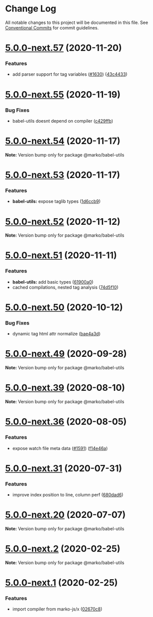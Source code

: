 # Change Log

All notable changes to this project will be documented in this file.
See [Conventional Commits](https://conventionalcommits.org) for commit guidelines.

# [5.0.0-next.57](https://github.com/marko-js/marko/tree/master/packages/babel-utils/compare/v5.0.0-next.56...v5.0.0-next.57) (2020-11-20)


### Features

* add parser support for tag variables ([#1630](https://github.com/marko-js/marko/tree/master/packages/babel-utils/issues/1630)) ([43c4433](https://github.com/marko-js/marko/tree/master/packages/babel-utils/commit/43c4433cb026f7eace199203e15d1050a53dc35d))





# [5.0.0-next.55](https://github.com/marko-js/marko/tree/master/packages/babel-utils/compare/v5.0.0-next.54...v5.0.0-next.55) (2020-11-19)


### Bug Fixes

* babel-utils doesnt depend on compiler ([c429ffb](https://github.com/marko-js/marko/tree/master/packages/babel-utils/commit/c429ffb0aa4e79210b881d089a3db19d272a750d))





# [5.0.0-next.54](https://github.com/marko-js/marko/tree/master/packages/babel-utils/compare/v5.0.0-next.53...v5.0.0-next.54) (2020-11-17)

**Note:** Version bump only for package @marko/babel-utils





# [5.0.0-next.53](https://github.com/marko-js/marko/tree/master/packages/babel-utils/compare/v5.0.0-next.52...v5.0.0-next.53) (2020-11-17)


### Features

* **babel-utils:** expose taglib types ([1d6ccb9](https://github.com/marko-js/marko/tree/master/packages/babel-utils/commit/1d6ccb983da6cbbde4c837a1fc594ab3e67fb072))





# [5.0.0-next.52](https://github.com/marko-js/marko/tree/master/packages/babel-utils/compare/v5.0.0-next.51...v5.0.0-next.52) (2020-11-12)

**Note:** Version bump only for package @marko/babel-utils





# [5.0.0-next.51](https://github.com/marko-js/marko/tree/master/packages/babel-utils/compare/v5.0.0-next.50...v5.0.0-next.51) (2020-11-11)


### Features

* **babel-utils:** add basic types ([61900a0](https://github.com/marko-js/marko/tree/master/packages/babel-utils/commit/61900a0d1150b9c4e520f5916086143bd84484fb))
* cached compilations, nested tag analysis ([74d5f10](https://github.com/marko-js/marko/tree/master/packages/babel-utils/commit/74d5f104b8f35178c399ab5c3514c33f8b63cdf0))





# [5.0.0-next.50](https://github.com/marko-js/marko/tree/master/packages/babel-utils/compare/v5.0.0-next.49...v5.0.0-next.50) (2020-10-12)


### Bug Fixes

* dynamic tag html attr normalize ([bae4a3d](https://github.com/marko-js/marko/tree/master/packages/babel-utils/commit/bae4a3d388412e387514ce11416f4e6cbddecd28))





# [5.0.0-next.49](https://github.com/marko-js/marko/tree/master/packages/babel-utils/compare/v5.0.0-next.48...v5.0.0-next.49) (2020-09-28)

**Note:** Version bump only for package @marko/babel-utils





# [5.0.0-next.39](https://github.com/marko-js/marko/tree/master/packages/babel-utils/compare/v5.0.0-next.38...v5.0.0-next.39) (2020-08-10)

**Note:** Version bump only for package @marko/babel-utils





# [5.0.0-next.36](https://github.com/marko-js/marko/tree/master/packages/babel-utils/compare/v5.0.0-next.35...v5.0.0-next.36) (2020-08-05)


### Features

* expose watch file meta data ([#1591](https://github.com/marko-js/marko/tree/master/packages/babel-utils/issues/1591)) ([f14e46a](https://github.com/marko-js/marko/tree/master/packages/babel-utils/commit/f14e46a1f3ddd01f659a0f86678773fb12a7f1a5))





# [5.0.0-next.31](https://github.com/marko-js/marko/tree/master/packages/babel-utils/compare/v5.0.0-next.30...v5.0.0-next.31) (2020-07-31)


### Features

* improve index position to line, column perf ([680dad6](https://github.com/marko-js/marko/tree/master/packages/babel-utils/commit/680dad65dafdb4300d3f86ea2be6bb322ecd7de9))





# [5.0.0-next.20](https://github.com/marko-js/marko/tree/master/packages/babel-utils/compare/v5.0.0-next.19...v5.0.0-next.20) (2020-07-07)

**Note:** Version bump only for package @marko/babel-utils





# [5.0.0-next.2](https://github.com/marko-js/marko/tree/master/packages/babel-utils/compare/v5.0.0-next.1...v5.0.0-next.2) (2020-02-25)

**Note:** Version bump only for package @marko/babel-utils





# [5.0.0-next.1](https://github.com/marko-js/marko/tree/master/packages/babel-utils/compare/v4.18.48...v5.0.0-next.1) (2020-02-25)


### Features

* import compiler from marko-js/x ([02670c8](https://github.com/marko-js/marko/tree/master/packages/babel-utils/commit/02670c86931396c52a5a03a7ae4fcef873297f60))

